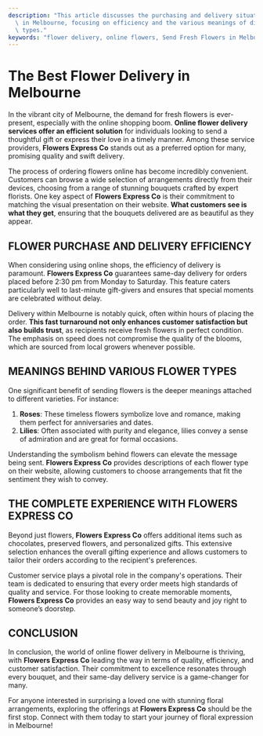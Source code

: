 ```yaml
---
description: "This article discusses the purchasing and delivery situation of online flower shops\
  \ in Melbourne, focusing on efficiency and the various meanings of different flower\
  \ types."
keywords: "flower delivery, online flowers, Send Fresh Flowers in Melbourne, melbourne flowers"
---
```

# The Best Flower Delivery in Melbourne

In the vibrant city of Melbourne, the demand for fresh flowers is ever-present, especially with the online shopping boom. **Online flower delivery services offer an efficient solution** for individuals looking to send a thoughtful gift or express their love in a timely manner. Among these service providers, **Flowers Express Co** stands out as a preferred option for many, promising quality and swift delivery. 

The process of ordering flowers online has become incredibly convenient. Customers can browse a wide selection of arrangements directly from their devices, choosing from a range of stunning bouquets crafted by expert florists. One key aspect of **Flowers Express Co** is their commitment to matching the visual presentation on their website. **What customers see is what they get**, ensuring that the bouquets delivered are as beautiful as they appear. 

## FLOWER PURCHASE AND DELIVERY EFFICIENCY

When considering using online shops, the efficiency of delivery is paramount. **Flowers Express Co** guarantees same-day delivery for orders placed before 2:30 pm from Monday to Saturday. This feature caters particularly well to last-minute gift-givers and ensures that special moments are celebrated without delay.

Delivery within Melbourne is notably quick, often within hours of placing the order. **This fast turnaround not only enhances customer satisfaction but also builds trust**, as recipients receive fresh flowers in perfect condition. The emphasis on speed does not compromise the quality of the blooms, which are sourced from local growers whenever possible.

## MEANINGS BEHIND VARIOUS FLOWER TYPES

One significant benefit of sending flowers is the deeper meanings attached to different varieties. For instance:

1. **Roses**: These timeless flowers symbolize love and romance, making them perfect for anniversaries and dates.
2. **Lilies**: Often associated with purity and elegance, lilies convey a sense of admiration and are great for formal occasions.

Understanding the symbolism behind flowers can elevate the message being sent. **Flowers Express Co** provides descriptions of each flower type on their website, allowing customers to choose arrangements that fit the sentiment they wish to convey. 

## THE COMPLETE EXPERIENCE WITH FLOWERS EXPRESS CO

Beyond just flowers, **Flowers Express Co** offers additional items such as chocolates, preserved flowers, and personalized gifts. This extensive selection enhances the overall gifting experience and allows customers to tailor their orders according to the recipient's preferences. 

Customer service plays a pivotal role in the company's operations. Their team is dedicated to ensuring that every order meets high standards of quality and service. For those looking to create memorable moments, **Flowers Express Co** provides an easy way to send beauty and joy right to someone’s doorstep.

## CONCLUSION

In conclusion, the world of online flower delivery in Melbourne is thriving, with **Flowers Express Co** leading the way in terms of quality, efficiency, and customer satisfaction. Their commitment to excellence resonates through every bouquet, and their same-day delivery service is a game-changer for many.

For anyone interested in surprising a loved one with stunning floral arrangements, exploring the offerings at **Flowers Express Co** should be the first stop. Connect with them today to start your journey of floral expression in Melbourne!
